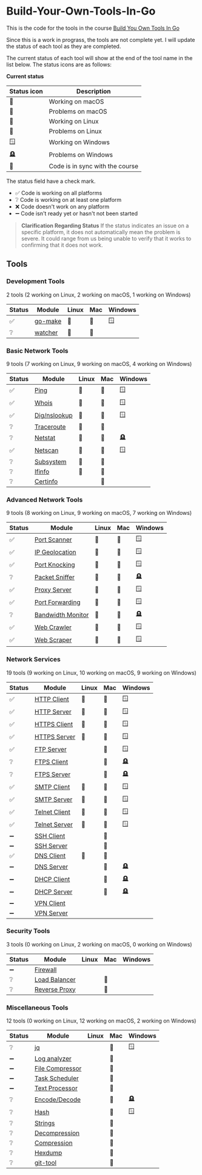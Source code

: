 # Build-Your-Own-Tools-In-Go

This is the code for the tools in the course [Build You Own Tools In Go](https://codedeviate.github.io/aicollection/go-build-your-own-tools.html)

Since this is a work in prograss, the tools are not complete yet. I will update the status of each tool as they are completed.

The current status of each tool will show at the end of the tool name in the list below. The status icons are as follows:

**Current status**

| Status icon   | Description                     |
| ------------- | ------------------------------- |
| :green_apple: | Working on macOS                |
| :apple:       | Problems on macOS               |
| :penguin:     | Working on Linux                |
| :chicken:     | Problems on Linux               |
| :window:      | Working on Windows              |
| :headstone:   | Problems on Windows             |
| :link:        | Code is in sync with the course |

The status field have a check mark.
- :white_check_mark: Code is working on all platforms
- :grey_question: Code is working on at least one platform
- :x: Code doesn't work on any platform
- :heavy_minus_sign: Code isn't ready yet or hasn't not been started

> **Clarification Regarding Status**
> If the status indicates an issue on a specific platform, it does not automatically mean the problem is severe. It could range from us being unable to verify that it works to confirming that it does not work.


## Tools

### Development Tools

2 tools (2 working on Linux, 2 working on macOS, 1 working on Windows)

| Status             | Module               | Linux     | Mac           | Windows  |
|--------------------|----------------------|-----------|---------------|----------|
| :white_check_mark: | [go-make](./go-make) | :penguin: | :green_apple: | :window: |
| :grey_question:    | [watcher](./watcher) | :penguin: | :green_apple: |          |

### Basic Network Tools

9 tools (7 working on Linux, 9 working on macOS, 4 working on Windows)

| Status             | Module                      | Linux     | Mac           | Windows     |
|--------------------|-----------------------------|-----------|---------------|-------------|
| :white_check_mark: | [Ping](./ping)              | :penguin: | :green_apple: | :window:    |
| :white_check_mark: | [Whois](./whois)            | :penguin: | :green_apple: | :window:    |
| :white_check_mark: | [Dig/nslookup](./dnslookup) | :penguin: | :green_apple: | :window:    |
| :grey_question:    | [Traceroute](./traceroute)  | :chicken: | :green_apple: |             |
| :grey_question:    | [Netstat](./netstat)        | :penguin: | :green_apple: | :headstone: |
| :white_check_mark: | [Netscan](./netscan)        | :penguin: | :green_apple: | :window:    |
| :grey_question:    | [Subsystem](./subsystem)    | :penguin: | :green_apple: |             |
| :grey_question:    | [Ifinfo](./ifinfo)          | :penguin: | :green_apple: |             |
| :grey_question:    | [Certinfo](./certinfo)      |           | :green_apple: |             |

### Advanced Network Tools

9 tools (8 working on Linux, 9 working on macOS, 7 working on Windows)

| Status             | Module                                  | Linux     | Mac           | Windows     |
|--------------------|-----------------------------------------|-----------|---------------|-------------|
| :white_check_mark: | [Port Scanner](./portscanner)           | :penguin: | :green_apple: | :window:    |
| :white_check_mark: | [IP Geolocation](./ipgeolocation)       | :penguin: | :green_apple: | :window:    |
| :white_check_mark: | [Port Knocking](./portknocking)         | :penguin: | :green_apple: | :window:    |
| :grey_question:    | [Packet Sniffer](./packetsniffer)       | :penguin: | :green_apple: | :headstone: |
| :white_check_mark: | [Proxy Server](./proxyserver)           | :penguin: | :green_apple: | :window:    |
| :white_check_mark: | [Port Forwarding](./portforwarding)     | :penguin: | :green_apple: | :window:    |
| :grey_question:    | [Bandwidth Monitor](./bandwidthmonitor) | :chicken: | :green_apple: | :headstone: |
| :white_check_mark: | [Web Crawler](./webcrawler)             | :penguin: | :green_apple: | :window:    |
| :white_check_mark: | [Web Scraper](./webscraper)             | :penguin: | :green_apple: | :window:    |

### Network Services

19 tools (9 working on Linux, 10 working on macOS, 9 working on Windows)

| Status             | Module                          | Linux     | Mac           | Windows     |
|--------------------|---------------------------------|-----------|---------------|-------------|
| :white_check_mark: | [HTTP Client](./httpclient)     | :penguin: | :green_apple: | :window:    |
| :white_check_mark: | [HTTP Server](./httpserver)     | :penguin: | :green_apple: | :window:    |
| :white_check_mark: | [HTTPS Client](./httpsclient)   | :penguin: | :green_apple: | :window:    |
| :white_check_mark: | [HTTPS Server](./httpsserver)   | :penguin: | :green_apple: | :window:    |
| :white_check_mark: | [FTP Server](./ftpserver)       |           | :green_apple: | :window:    |
| :grey_question:    | [FTPS Client](./ftpsclient)     |           | :apple:       | :headstone: |
| :grey_question:    | [FTPS Server](./ftpsserver)     |           | :apple:       | :headstone: |
| :white_check_mark: | [SMTP Client](./smtpclient)     | :penguin: | :green_apple: | :window:    |
| :white_check_mark: | [SMTP Server](./smtpserver)     | :penguin: | :green_apple: | :window:    |
| :white_check_mark: | [Telnet Client](./telnetclient) | :penguin: | :green_apple: | :window:    |
| :white_check_mark: | [Telnet Server](./telnetserver) | :penguin: | :green_apple: | :window:    |
| :heavy_minus_sign: | [SSH Client](./sshclient)       |           | :apple:       |             |
| :heavy_minus_sign: | [SSH Server](./sshserver)       |           | :apple:       |             |
| :white_check_mark: | [DNS Client](./dnsclient)       | :penguin: | :green_apple: |             |
| :heavy_minus_sign: | [DNS Server](./dnsserver)       |           | :apple:       | :headstone: |
| :heavy_minus_sign: | [DHCP Client](./dhcpclient)     |           | :apple:       | :headstone: |
| :heavy_minus_sign: | [DHCP Server](./dhcpserver)     |           | :apple:       | :headstone: |
| :heavy_minus_sign: | [VPN Client](./vpnclient)       |           |               |             |
| :heavy_minus_sign: | [VPN Server](./vpnserver)       |           |               |             |

### Security Tools

3 tools (0 working on Linux, 2 working on macOS, 0 working on Windows)

| Status             | Module                          | Linux  | Mac           | Windows  |
|--------------------|---------------------------------|--------|---------------|----------|
| :heavy_minus_sign: | [Firewall](./firewall)          |        |               |          |
| :grey_question:    | [Load Balancer](./loadbalancer) |        | :green_apple: |          |
| :grey_question:    | [Reverse Proxy](./reverseproxy) |        | :green_apple: |          |

### Miscellaneous Tools

12 tools (0 working on Linux, 12 working on macOS, 2 working on Windows)

| Status             | Module                              | Linux  | Mac           | Windows     |
|--------------------|-------------------------------------|--------|---------------|-------------|
| :grey_question:    | [jq](./jq)                          |        | :green_apple: | :window:    |
| :heavy_minus_sign: | [Log analyzer](./loganalyzer)       |        | :green_apple: |             |
| :heavy_minus_sign: | [File Compressor](./filecompressor) |        | :green_apple: |             |
| :heavy_minus_sign: | [Task Scheduler](./taskscheduler)   |        | :green_apple: |             |
| :heavy_minus_sign: | [Text Processor](./textprocessor)   |        | :green_apple: |             |
| :grey_question:    | [Encode/Decode](./encodedecode)     |        | :green_apple: | :headstone: |
| :grey_question:    | [Hash](./hash)                      |        | :green_apple: | :window:    |
| :grey_question:    | [Strings](./strings)                |        | :green_apple: |             |
| :grey_question:    | [Decompression](./decompression)    |        | :green_apple: |             |
| :grey_question:    | [Compression](./compression)        |        | :green_apple: |             |
| :grey_question:    | [Hexdump](./hexdump)                |        | :green_apple: |             |
| :grey_question:    | [git-tool](./git-tool)              |        | :green_apple: |             |
